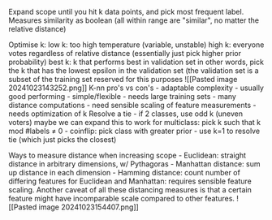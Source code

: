 Expand scope until you hit k data points, and pick most frequent label. 
Measures similarity as boolean (all within range are "similar", no matter the relative distance)   

Optimise k:
	low k:
		too high temperature (variable, unstable)
	high k:
		everyone votes regardless of relative distance (essentially just pick higher prior probability) 
	best k:
		k that performs best in validation set
		in other words, pick the k that has the lowest epsilon in the validation set (the validation set is a subset of the training set reserved for this purposes
		![[Pasted image 20241023143252.png]]
K-nn pro's vs con's
    - adaptable complexity
    - usually good performing
    - simple/flexible
    - needs large training sets
    - many distance computations
    - need sensible scaling of feature measurements
    - needs optimization of k
Resolve a tie
    - if 2 classes, use odd k (uneven voters)
    maybe we can expand this to work for multiclass: pick k such that k mod \#labels ≠ 0
    - coinflip: pick class with greater prior
    - use k=1 to resolve tie (which just picks the closest)

Ways to measure distance when increasing scope
    - Euclidean: straight distance in arbitrary dimensions, w/ Pythagoras
    - Manhattan distance: sum up distance in each dimension
    - Hamming distance: count number of differing features
	for Euclidean and Manhattan: requires sensible feature scaling.
    Another caveat of all these distancing measures is that a certain feature might have incomparable scale compared to other features.
    ![[Pasted image 20241023154407.png]]